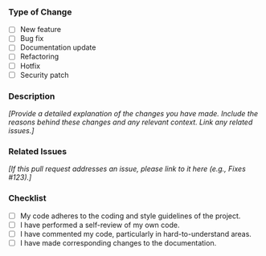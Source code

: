 ### Type of Change
- [ ] New feature
- [ ] Bug fix
- [ ] Documentation update
- [ ] Refactoring
- [ ] Hotfix
- [ ] Security patch

### Description
_[Provide a detailed explanation of the changes you have made. Include the reasons behind these changes and any relevant context. Link any related issues.]_

### Related Issues
_[If this pull request addresses an issue, please link to it here (e.g., Fixes #123).]_

### Checklist
- [ ] My code adheres to the coding and style guidelines of the project.
- [ ] I have performed a self-review of my own code.
- [ ] I have commented my code, particularly in hard-to-understand areas.
- [ ] I have made corresponding changes to the documentation.
